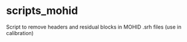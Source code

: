 # scripts_mohid
Script to remove headers and residual blocks in MOHID .srh files (use in calibration)
